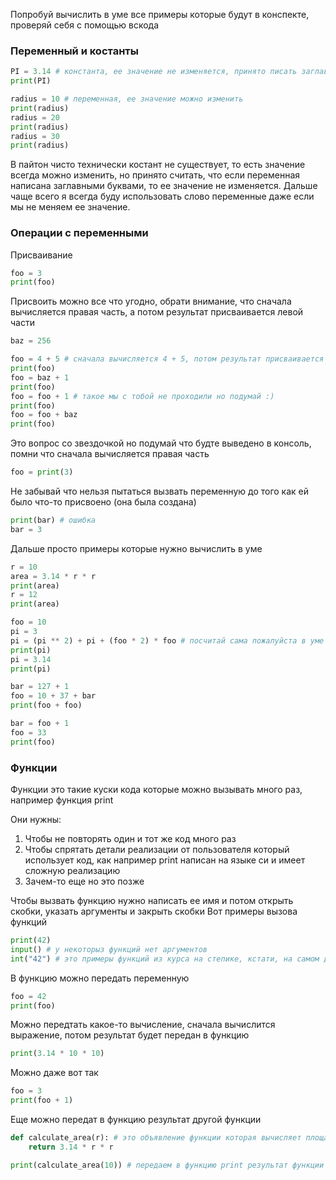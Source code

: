 Попробуй вычислить в уме все примеры которые будут в конспекте, проверяй себя с помощью вскода

### Переменный и костанты

```python
PI = 3.14 # константа, ее значение не изменяется, принято писать заглавными буквами
print(PI)

radius = 10 # переменная, ее значение можно изменить
print(radius)
radius = 20
print(radius)
radius = 30
print(radius)
```

В пайтон чисто технически костант не существует, то есть значение всегда можно изменить, 
но принято считать, что если переменная написана заглавными буквами, то ее значение не изменяется.
Дальше чаще всего я всегда буду использовать слово переменные даже если мы не меняем ее значение.

### Операции с переменными
Присваивание
```python
foo = 3
print(foo)
```

Присвоить можно все что угодно, обрати внимание, что сначала вычисляется правая часть, а потом результат присваивается левой части
```python
baz = 256

foo = 4 + 5 # сначала вычисляется 4 + 5, потом результат присваивается foo
print(foo)
foo = baz + 1
print(foo)
foo = foo + 1 # такое мы с тобой не проходили но подумай :)
print(foo)
foo = foo + baz
print(foo)
```

Это вопрос со звездочкой но подумай что будте выведено в консоль, помни что сначала вычисляется правая часть
```python
foo = print(3)
```

Не забывай что нельзя пытаться вызвать переменную до того как ей было что-то присвоено (она была создана)
```python
print(bar) # ошибка
bar = 3
```

Дальше просто примеры которые нужно вычислить в уме
```python
r = 10
area = 3.14 * r * r
print(area)
r = 12
print(area)
```

```python
foo = 10
pi = 3
pi = (pi ** 2) + pi + (foo * 2) * foo # посчитай сама пожалуйста в уме 🙏
print(pi)
pi = 3.14
print(pi)
```

```python
bar = 127 + 1
foo = 10 + 37 + bar
print(foo + foo)
```

```python
bar = foo + 1
foo = 33
print(foo)
```

### Функции
Функции это такие куски кода которые можно вызывать много раз, например функция print

Они нужны:
1. Чтобы не повторять один и тот же код много раз
2. Чтобы спрятать детали реализации от пользователя который использует код, как например print написан на языке си и имеет сложную реализацию
3. Зачем-то еще но это позже

Чтобы вызвать функцию нужно написать ее имя и потом открыть скобки, указать аргументы и закрыть скобки
Вот примеры вызова функций
```python
print(42)
input() # у некоторыз функций нет аргументов
int("42") # это примеры функций из курса на степике, кстати, на самом деле это не функция, но мы будем очень долго делать вид что фукнция
```

В функцию можно передать переменную
```python
foo = 42
print(foo)
```

Можно передтать какое-то вычисление, сначала вычислится выражение, потом результат будет передан в функцию
```python
print(3.14 * 10 * 10)
```

Можно даже вот так
```python
foo = 3
print(foo + 1)
```

Еще можно передат в функцию результат другой функции
```python
def calculate_area(r): # это объявление функции которая вычисляет площадь круга, но пока мы об этом не знаем так что игнорь 2 эти строки
    return 3.14 * r * r

print(calculate_area(10)) # передаем в функцию print результат функции calculate_area, сначала вычисляется calculate_area, потом результат передается в print
```

